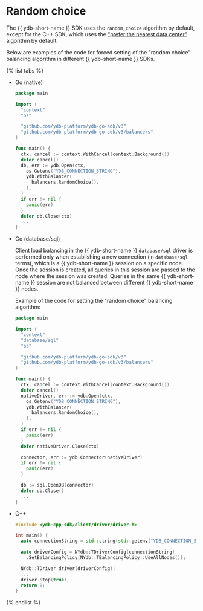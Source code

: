 # Random choice

The {{ ydb-short-name }} SDK uses the `random_choice` algorithm by default, except for the C++ SDK, which uses the ["prefer the nearest data center"](./balancing-prefer-local.md) algorithm by default.

Below are examples of the code for forced setting of the "random choice" balancing algorithm in different {{ ydb-short-name }} SDKs.

{% list tabs %}

- Go (native)

   ```go
   package main

   import (
     "context"
     "os"

     "github.com/ydb-platform/ydb-go-sdk/v3"
     "github.com/ydb-platform/ydb-go-sdk/v3/balancers"
   )

   func main() {
     ctx, cancel := context.WithCancel(context.Background())
     defer cancel()
     db, err := ydb.Open(ctx,
       os.Getenv("YDB_CONNECTION_STRING"),
       ydb.WithBalancer(
         balancers.RandomChoice(),
       ),
     )
     if err != nil {
       panic(err)
     }
     defer db.Close(ctx)
     ...
   }
   ```

- Go (database/sql)

   Client load balancing in the {{ ydb-short-name }} `database/sql` driver is performed only when establishing a new connection (in `database/sql` terms), which is a {{ ydb-short-name }} session on a specific node. Once the session is created, all queries in this session are passed to the node where the session was created. Queries in the same {{ ydb-short-name }} session are not balanced between different {{ ydb-short-name }} nodes.

   Example of the code for setting the "random choice" balancing algorithm:

   ```go
   package main

   import (
     "context"
     "database/sql"
     "os"

     "github.com/ydb-platform/ydb-go-sdk/v3"
     "github.com/ydb-platform/ydb-go-sdk/v3/balancers"
   )

   func main() {
     ctx, cancel := context.WithCancel(context.Background())
     defer cancel()
     nativeDriver, err := ydb.Open(ctx,
       os.Getenv("YDB_CONNECTION_STRING"),
       ydb.WithBalancer(
         balancers.RandomChoice(),
       ),
     )
     if err != nil {
       panic(err)
     }
     defer nativeDriver.Close(ctx)

     connector, err := ydb.Connector(nativeDriver)
     if err != nil {
       panic(err)
     }

     db := sql.OpenDB(connector)
     defer db.Close()
     ...
   }
   ```

- C++

  ```cpp
  #include <ydb-cpp-sdk/client/driver/driver.h>

  int main() {
    auto connectionString = std::string(std::getenv("YDB_CONNECTION_STRING"));

    auto driverConfig = NYdb::TDriverConfig(connectionString)
      .SetBalancingPolicy(NYdb::TBalancingPolicy::UseAllNodes());

    NYdb::TDriver driver(driverConfig);
    ...
    driver.Stop(true);
    return 0;
  }
  ```

{% endlist %}
